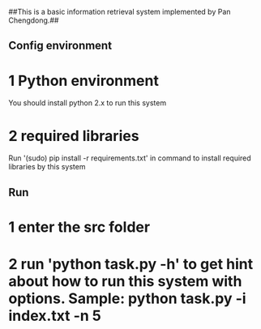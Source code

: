 ##This is a basic information retrieval system implemented by Pan Chengdong.##

## Config environment ##
# 1 Python environment
You should install python 2.x to run this system
# 2 required libraries
Run '(sudo) pip install -r requirements.txt' in command to install required libraries by this system

## Run ##
# 1 enter the src folder
# 2 run 'python task.py -h' to get hint about how to run this system with options. Sample: python task.py -i index.txt -n 5
